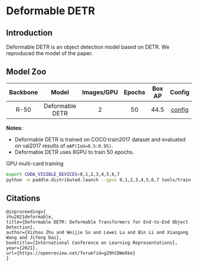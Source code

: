 # Deformable DETR

## Introduction


Deformable DETR is an object detection model based on DETR. We reproduced the model of the paper.


## Model Zoo

| Backbone |      Model      | Images/GPU | Epochs | Box AP |                                                             Config                                                             |                                         Log                                         |                                       Download                                       |
|:--------:|:---------------:|:----------:|:------:|:------:|:------------------------------------------------------------------------------------------------------------------------------:|:-----------------------------------------------------------------------------------:|:------------------------------------------------------------------------------------:|
|   R-50   | Deformable DETR |     2      |   50   |  44.5  | [config](https://github.com/PaddlePaddle/PaddleDetection/blob/develop/configs/deformable_detr/deformable_detr_r50_1x_coco.yml) | [log](https://bj.bcebos.com/v1/paddledet/logs/deformable_detr_r50_1x_coco_44.5.log) | [model](https://paddledet.bj.bcebos.com/models/deformable_detr_r50_1x_coco.pdparams) |

**Notes:**

- Deformable DETR is trained on COCO train2017 dataset and evaluated on val2017 results of `mAP(IoU=0.5:0.95)`.
- Deformable DETR uses 8GPU to train 50 epochs.

GPU multi-card training
```bash
export CUDA_VISIBLE_DEVICES=0,1,2,3,4,5,6,7
python -m paddle.distributed.launch --gpus 0,1,2,3,4,5,6,7 tools/train.py -c configs/deformable_detr/deformable_detr_r50_1x_coco.yml --fleet
```

## Citations
```
@inproceedings{
zhu2021deformable,
title={Deformable DETR: Deformable Transformers for End-to-End Object Detection},
author={Xizhou Zhu and Weijie Su and Lewei Lu and Bin Li and Xiaogang Wang and Jifeng Dai},
booktitle={International Conference on Learning Representations},
year={2021},
url={https://openreview.net/forum?id=gZ9hCDWe6ke}
}
```
